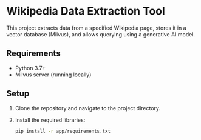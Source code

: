# Wikipedia Data Extraction Tool

This project extracts data from a specified Wikipedia page, stores it in a vector database (Milvus), and allows querying using a generative AI model.

## Requirements

- Python 3.7+
- Milvus server (running locally)

## Setup

1. Clone the repository and navigate to the project directory.
2. Install the required libraries:

   ```bash
   pip install -r app/requirements.txt
